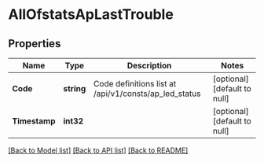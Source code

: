 # AllOfstatsApLastTrouble

## Properties
Name | Type | Description | Notes
------------ | ------------- | ------------- | -------------
**Code** | **string** | Code definitions list at /api/v1/consts/ap_led_status | [optional] [default to null]
**Timestamp** | **int32** |  | [optional] [default to null]

[[Back to Model list]](../README.md#documentation-for-models) [[Back to API list]](../README.md#documentation-for-api-endpoints) [[Back to README]](../README.md)

